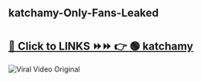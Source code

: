 
 ## katchamy-Only-Fans-Leaked

# <h2><a href="https://clipsfans.com/katchamy&ref=git">🔗 Click to LINKS ⏩⏩ 👉 🟢 katchamy </a></h2>

<a href="https://clipsfans.com/katchamy&ref=git" rel="nofollow" data-target="animated-image.originalLink"><img src="https://i.ibb.co.com/xMMVF88/686577567.gif" alt="Viral Video Original" style="max-width: 100%; display: inline-block;" data-target="animated-image.originalImage"></a>
